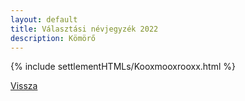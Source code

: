 ```yaml
---
layout: default
title: Választási névjegyzék 2022
description: Kömörő
---
```


{% include settlementHTMLs/Kooxmooxrooxx.html %}

[Vissza](./)